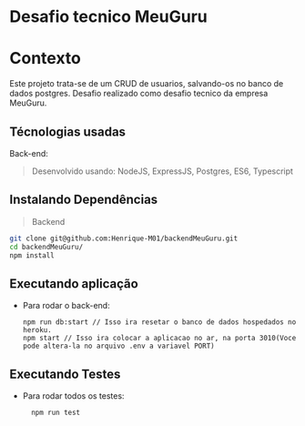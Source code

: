 # Desafio tecnico MeuGuru

# Contexto
Este projeto trata-se de um CRUD de usuarios, salvando-os no banco de dados postgres.
Desafio realizado como desafio tecnico da empresa MeuGuru.

## Técnologias usadas

Back-end:
> Desenvolvido usando: NodeJS, ExpressJS, Postgres, ES6, Typescript


## Instalando Dependências

> Backend
```bash
git clone git@github.com:Henrique-M01/backendMeuGuru.git
cd backendMeuGuru/ 
npm install
``` 

## Executando aplicação

* Para rodar o back-end:

  ```
  npm run db:start // Isso ira resetar o banco de dados hospedados no heroku.
  npm start // Isso ira colocar a aplicacao no ar, na porta 3010(Voce pode altera-la no arquivo .env a variavel PORT)
  
  ```

## Executando Testes

* Para rodar todos os testes:

  ```
    npm run test
  ```